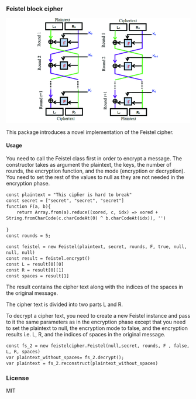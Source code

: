### Feistel block cipher
![alt text](./feistel.png "Feistel Cipher")

This package introduces a novel implementation of the Feistel cipher.

#### Usage
You need to call the Feistel class first in order to encrypt a message. The constructor takes as argument the plaintext, the keys, the number of rounds, the encryption function, and the mode (encryption or decryption). You need to set the rest of the values to null as they are not needed in the encryption phase.
```
const plaintext = "This cipĥer is hard to break"
const secret = ["secret", "secret", "secret"]
function F(a, b){
    return Array.from(a).reduce((xored, c, idx) => xored + String.fromCharCode(c.charCodeAt(0) ^ b.charCodeAt(idx)), '')

}
const rounds = 5;
```

```
const feistel = new Feistel(plaintext, secret, rounds, F, true, null, null, null) 
const result = feistel.encrypt()
const L = result[0][0]
const R = result[0][1]
const spaces = result[1]
```
The result contains the cipher text along with the indices of the spaces in the original message.

The cipher text is divided into two parts L and R.

To decrypt a cipher text, you need to create a new Feistel instance and pass to it the same parameters as in the encryption phase except that you need to set the plaintext to null, the encryption mode to false, and the encryption results i.e. L, R, and the indices of spaces in the original message.

```
const fs_2 = new feistelcipher.Feistel(null,secret, rounds, F , false, L, R, spaces) 
var plaintext_without_spaces= fs_2.decrypt();
var plaintext = fs_2.reconstruct(plaintext_without_spaces)
```

### License
MIT